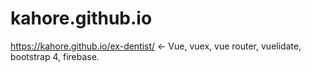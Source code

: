 # kahore.github.io
https://kahore.github.io/ex-dentist/ <- Vue, vuex, vue router, vuelidate, bootstrap 4, firebase.
